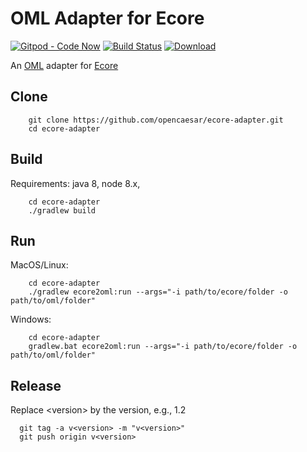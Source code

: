 # OML Adapter for Ecore

[![Gitpod - Code Now](https://img.shields.io/badge/Gitpod-code%20now-blue.svg?longCache=true)](https://gitpod.io#https://github.com/opencaesar/ecore-adapter)
[![Build Status](https://travis-ci.org/opencaesar/ecore-adapter.svg?branch=master)](https://travis-ci.org/opencaesar/ecore-adapter)
[ ![Download](https://api.bintray.com/packages/opencaesar/ecore-adapter/ecore2oml/images/download.svg) ](https://bintray.com/opencaesar/ecore-adapter/ecore2oml/_latestVersion)

An [OML](https://opencaesar.github.io/oml-spec) adapter for [Ecore](https://www.eclipse.org/modeling/emf/)

## Clone
```
    git clone https://github.com/opencaesar/ecore-adapter.git
    cd ecore-adapter
```
      
## Build
Requirements: java 8, node 8.x, 
```
    cd ecore-adapter
    ./gradlew build
```

## Run

MacOS/Linux:
```
    cd ecore-adapter
    ./gradlew ecore2oml:run --args="-i path/to/ecore/folder -o path/to/oml/folder"
```
Windows:
```
    cd ecore-adapter
    gradlew.bat ecore2oml:run --args="-i path/to/ecore/folder -o path/to/oml/folder"
```

## Release

Replace \<version\> by the version, e.g., 1.2
```
  git tag -a v<version> -m "v<version>"
  git push origin v<version>
```